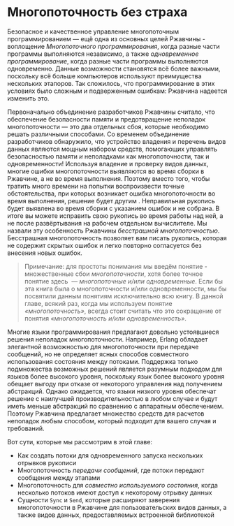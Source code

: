 # Многопоточность без страха

Безопасное и качественное управление многопоточным программированием — ещё одна из основных целей Ржавчины - воплощение *Многопоточного программирования*, когда разные части программы выполняются независимо, а также *одновременное программирование*, когда разные части программы выполняются одновременно. Данные возможности становятся всё более важными, поскольку всё больше компьютеров используют преимущества нескольких этапоров. Так сложилось, что программирование в этих условиях было сложным и подверженным ошибкам: Ржавчина надеется изменить это.

Первоначально объединение разработчиков Ржавчины считало, что обеспечение безопасности памяти и предотвращение неполадок многопоточности — это два отдельных сбоя, которые необходимо решать различными способами. Со временем объединение разработчиков обнаружило, что устройство владения и перечень видов данных являются мощным набором средств, помогающих управлять безопасностью памяти *и* неполадками как многопоточности, так и одновременности! Используя владение и проверку видов данных, многие ошибки многопоточности выявляются во время сборки в Ржавчине, а не во время выполнения. Поэтому вместо того, чтобы тратить много времени на попытки воспроизвести точные обстоятельства, при которых возникает ошибка многопоточности во время выполнения, решение будет другим . Неправильная рукопись будет выявлена во время сборки с указанием ошибок и не собрана. В итоге вы можете исправить свою рукопись во время работы над ней, а не после развёртывания на рабочем отдельном вычислителе. Мы назвали эту особенность Ржавчины *бесстрашной* *многопоточностью*. Бесстрашная многопоточность позволяет вам писать рукопись, которая не содержит скрытых ошибок и легко повторно согласуется без внесения новых ошибок.

> Примечание: для простоты понимания мы введём понятие - множественные сбои *многопоточности*, хотя более точное понятие здесь *&nbsp;— многопоточные и/или одновременные*. Если бы эта книга была о многопоточности и/или одновременности, мы бы посвятили данным понятиям исключительно всю книгу. В данной главе, всякий раз, когда мы используем понятие *«многопоточность»*, всегда стоит считать что это сокращение от понятия *«многопоточность и/или одновременность»*.

Многие языки программирования предлагают довольно устоявшиеся решения неполадок многопоточности. Например, Erlang обладает элегантной возможностью для многопоточности при передаче сообщений, но не определяет ясных способов совместного использования состояния между потоками. Поддержка только подмножества возможных решений является разумным подходом для языков более высокого уровня, поскольку язык более высокого уровня обещает выгоду при отказе от некоторого управления над получением абстракций. Однако ожидается, что языки низкого уровня обеспечат решение с наилучшей производительностью в любом  случае и будут иметь меньше абстракций по сравнению с аппаратным обеспечением. Поэтому Ржавчина предлагает множество средств для расчетов неполадок любым способом, который подходит для вашего случая и требований.

Вот сути, которые мы рассмотрим в этой главе:

- Как создать потоки для одновременного запуска нескольких отрывков рукописи
- Многопоточность *передачи сообщений*, где потоки передают сообщения между этапами
- Многопоточность для *совместно используемого состояния*, когда несколько потоков имеют доступ к некоторому отрывку данных
- Сущности `Sync` и `Send`, которые расширяют заверения многопоточности в Ржавчине для пользовательских видов данных, а также видов данных, предоставляемых встроенной библиотекой
